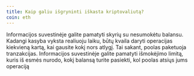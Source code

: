 ```yaml
---
title: Kaip galiu išgryninti iškasta kriptovaliutą?
coin: eth
---
```


Informacijos suvestinėje galite pamatyti skyrių su nesumokėtu balansu. Kadangi kasyba vyksta realiuoju laiku, būtų kvaila daryti operacijas kiekvieną kartą, kai gausite kokį nors atlygį. Tai sakant, poolas paketuoja tranzakcijas. Informacijos suvestinėje galite pamatyti išmokėjimo limitą, kuris iš esmės nurodo, kokį balansą turite pasiekti, kol poolas atsiųs jums operaciją

